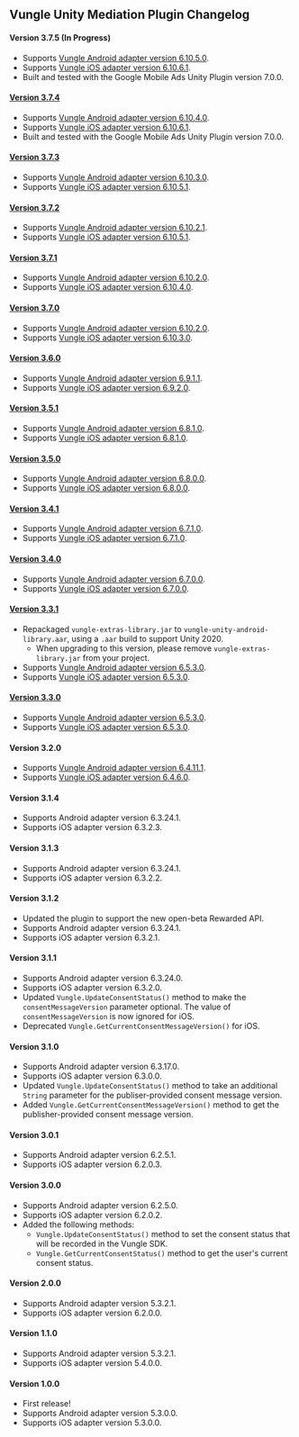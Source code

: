 ## Vungle Unity Mediation Plugin Changelog

#### Version 3.7.5 (In Progress)
- Supports [Vungle Android adapter version 6.10.5.0](https://github.com/googleads/googleads-mobile-android-mediation/blob/master/ThirdPartyAdapters/vungle/CHANGELOG.md#version-61050).
- Supports [Vungle iOS adapter version 6.10.6.1](https://github.com/googleads/googleads-mobile-ios-mediation/blob/master/adapters/Vungle/CHANGELOG.md#version-61061).
- Built and tested with the Google Mobile Ads Unity Plugin version 7.0.0.

#### [Version 3.7.4](https://dl.google.com/googleadmobadssdk/mediation/unity/vungle/VungleUnityAdapter-3.7.4.zip)
- Supports [Vungle Android adapter version 6.10.4.0](https://github.com/googleads/googleads-mobile-android-mediation/blob/master/ThirdPartyAdapters/vungle/CHANGELOG.md#version-61040).
- Supports [Vungle iOS adapter version 6.10.6.1](https://github.com/googleads/googleads-mobile-ios-mediation/blob/master/adapters/Vungle/CHANGELOG.md#version-61061).
- Built and tested with the Google Mobile Ads Unity Plugin version 7.0.0.

#### [Version 3.7.3](https://dl.google.com/googleadmobadssdk/mediation/unity/vungle/VungleUnityAdapter-3.7.3.zip)
- Supports [Vungle Android adapter version 6.10.3.0](https://github.com/googleads/googleads-mobile-android-mediation/blob/master/ThirdPartyAdapters/vungle/CHANGELOG.md#version-61030).
- Supports [Vungle iOS adapter version 6.10.5.1](https://github.com/googleads/googleads-mobile-ios-mediation/blob/master/adapters/Vungle/CHANGELOG.md#version-61051).

#### [Version 3.7.2](https://dl.google.com/googleadmobadssdk/mediation/unity/vungle/VungleUnityAdapter-3.7.2.zip)
- Supports [Vungle Android adapter version 6.10.2.1](https://github.com/googleads/googleads-mobile-android-mediation/blob/master/ThirdPartyAdapters/vungle/CHANGELOG.md#version-61021).
- Supports [Vungle iOS adapter version 6.10.5.1](https://github.com/googleads/googleads-mobile-ios-mediation/blob/master/adapters/Vungle/CHANGELOG.md#version-61051).

#### [Version 3.7.1](https://dl.google.com/googleadmobadssdk/mediation/unity/vungle/VungleUnityAdapter-3.7.1.zip)
- Supports [Vungle Android adapter version 6.10.2.0](https://github.com/googleads/googleads-mobile-android-mediation/blob/master/ThirdPartyAdapters/vungle/CHANGELOG.md#version-61020).
- Supports [Vungle iOS adapter version 6.10.4.0](https://github.com/googleads/googleads-mobile-ios-mediation/blob/master/adapters/Vungle/CHANGELOG.md#version-61040).

#### [Version 3.7.0](https://dl.google.com/googleadmobadssdk/mediation/unity/vungle/VungleUnityAdapter-3.7.0.zip)
- Supports [Vungle Android adapter version 6.10.2.0](https://github.com/googleads/googleads-mobile-android-mediation/blob/master/ThirdPartyAdapters/vungle/CHANGELOG.md#version-61020).
- Supports [Vungle iOS adapter version 6.10.3.0](https://github.com/googleads/googleads-mobile-ios-mediation/blob/master/adapters/Vungle/CHANGELOG.md#version-61030).

#### [Version 3.6.0](https://dl.google.com/googleadmobadssdk/mediation/unity/vungle/VungleUnityAdapter-3.6.0.zip)
- Supports [Vungle Android adapter version 6.9.1.1](https://github.com/googleads/googleads-mobile-android-mediation/blob/master/ThirdPartyAdapters/vungle/CHANGELOG.md#version-6911).
- Supports [Vungle iOS adapter version 6.9.2.0](https://github.com/googleads/googleads-mobile-ios-mediation/blob/master/adapters/Vungle/CHANGELOG.md#version-6920).

#### [Version 3.5.1](https://dl.google.com/googleadmobadssdk/mediation/unity/vungle/VungleUnityAdapter-3.5.1.zip)
- Supports [Vungle Android adapter version 6.8.1.0](https://github.com/googleads/googleads-mobile-android-mediation/blob/master/ThirdPartyAdapters/vungle/CHANGELOG.md#version-6810).
- Supports [Vungle iOS adapter version 6.8.1.0](https://github.com/googleads/googleads-mobile-ios-mediation/blob/master/adapters/Vungle/CHANGELOG.md#version-6810).

#### [Version 3.5.0](https://dl.google.com/googleadmobadssdk/mediation/unity/vungle/VungleUnityAdapter-3.5.0.zip)
- Supports [Vungle Android adapter version 6.8.0.0](https://github.com/googleads/googleads-mobile-android-mediation/blob/master/ThirdPartyAdapters/vungle/CHANGELOG.md#version-6800).
- Supports [Vungle iOS adapter version 6.8.0.0](https://github.com/googleads/googleads-mobile-ios-mediation/blob/master/adapters/Vungle/CHANGELOG.md#version-6800).

#### [Version 3.4.1](https://dl.google.com/googleadmobadssdk/mediation/unity/vungle/VungleUnityAdapter-3.4.1.zip)
- Supports [Vungle Android adapter version 6.7.1.0](https://github.com/googleads/googleads-mobile-android-mediation/blob/master/ThirdPartyAdapters/vungle/CHANGELOG.md#version-6710).
- Supports [Vungle iOS adapter version 6.7.1.0](https://github.com/googleads/googleads-mobile-ios-mediation/blob/master/adapters/Vungle/CHANGELOG.md#version-6710).

#### [Version 3.4.0](https://dl.google.com/googleadmobadssdk/mediation/unity/vungle/VungleUnityAdapter-3.4.0.zip)
- Supports [Vungle Android adapter version 6.7.0.0](https://github.com/googleads/googleads-mobile-android-mediation/blob/master/ThirdPartyAdapters/vungle/CHANGELOG.md#version-6700).
- Supports [Vungle iOS adapter version 6.7.0.0](https://github.com/googleads/googleads-mobile-ios-mediation/blob/master/adapters/Vungle/CHANGELOG.md#version-6700).

#### [Version 3.3.1](https://dl.google.com/googleadmobadssdk/mediation/unity/vungle/VungleUnityAdapter-3.3.1.zip)
- Repackaged `vungle-extras-library.jar` to `vungle-unity-android-library.aar`, using a `.aar` build to support Unity 2020.
  * When upgrading to this version, please remove `vungle-extras-library.jar` from your project.
- Supports [Vungle Android adapter version 6.5.3.0](https://github.com/googleads/googleads-mobile-android-mediation/blob/master/ThirdPartyAdapters/vungle/CHANGELOG.md#version-6530).
- Supports [Vungle iOS adapter version 6.5.3.0](https://github.com/googleads/googleads-mobile-ios-mediation/blob/master/adapters/Vungle/CHANGELOG.md#version-6530).

#### [Version 3.3.0](https://dl.google.com/googleadmobadssdk/mediation/unity/vungle/VungleUnityAdapter-3.3.0.zip)
- Supports [Vungle Android adapter version 6.5.3.0](https://github.com/googleads/googleads-mobile-android-mediation/blob/master/ThirdPartyAdapters/vungle/CHANGELOG.md#version-6530).
- Supports [Vungle iOS adapter version 6.5.3.0](https://github.com/googleads/googleads-mobile-ios-mediation/blob/master/adapters/Vungle/CHANGELOG.md#version-6530).

#### Version 3.2.0
- Supports [Vungle Android adapter version 6.4.11.1](https://github.com/googleads/googleads-mobile-android-mediation/blob/master/ThirdPartyAdapters/vungle/CHANGELOG.md#version-64111).
- Supports [Vungle iOS adapter version 6.4.6.0](https://github.com/googleads/googleads-mobile-ios-mediation/blob/master/adapters/Vungle/CHANGELOG.md#version-6460).

#### Version 3.1.4
- Supports Android adapter version 6.3.24.1.
- Supports iOS adapter version 6.3.2.3.

#### Version 3.1.3
- Supports Android adapter version 6.3.24.1.
- Supports iOS adapter version 6.3.2.2.

#### Version 3.1.2
- Updated the plugin to support the new open-beta Rewarded API.
- Supports Android adapter version 6.3.24.1.
- Supports iOS adapter version 6.3.2.1.

#### Version 3.1.1
- Supports Android adapter version 6.3.24.0.
- Supports iOS adapter version 6.3.2.0.
- Updated `Vungle.UpdateConsentStatus()` method to make the `consentMessageVersion` parameter optional. The value of `consentMessageVersion` is now ignored for iOS.
- Deprecated `Vungle.GetCurrentConsentMessageVersion()` for iOS.

#### Version 3.1.0
- Supports Android adapter version 6.3.17.0.
- Supports iOS adapter version 6.3.0.0.
- Updated `Vungle.UpdateConsentStatus()` method to take an additional `String` parameter for the publiser-provided consent message version.
- Added `Vungle.GetCurrentConsentMessageVersion()` method to get the publisher-provided consent message version.

#### Version 3.0.1
- Supports Android adapter version 6.2.5.1.
- Supports iOS adapter version 6.2.0.3.

#### Version 3.0.0
- Supports Android adapter version 6.2.5.0.
- Supports iOS adapter version 6.2.0.2.
- Added the following methods:
  * `Vungle.UpdateConsentStatus()`  method to set the consent status that will be recorded in the Vungle SDK.
  * `Vungle.GetCurrentConsentStatus()` method to get the user's current consent status.

#### Version 2.0.0
- Supports Android adapter version 5.3.2.1.
- Supports iOS adapter version 6.2.0.0.

#### Version 1.1.0
- Supports Android adapter version 5.3.2.1.
- Supports iOS adapter version 5.4.0.0.

#### Version 1.0.0
- First release!
- Supports Android adapter version 5.3.0.0.
- Supports iOS adapter version 5.3.0.0.

